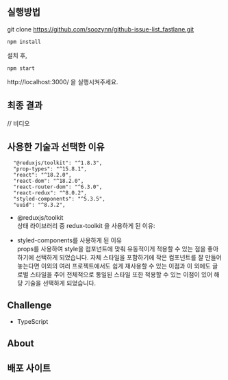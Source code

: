## 실행방법

git clone https://github.com/soozynn/github-issue-list_fastlane.git

```
npm install
```

설치 후,

```
npm start
```

http://localhost:3000/ 을 실행시켜주세요.

## 최종 결과

// 비디오

## 사용한 기술과 선택한 이유

```
  "@reduxjs/toolkit": "^1.8.3",
  "prop-types": "^15.8.1",
  "react": "^18.2.0",
  "react-dom": "^18.2.0",
  "react-router-dom": "^6.3.0",
  "react-redux": "^8.0.2",
  "styled-components": "^5.3.5",
  "uuid": "^8.3.2",
```

- @reduxjs/toolkit<br />
  상태 라이브러리 중 redux-toolkit 을 사용하게 된 이유:

- styled-components를 사용하게 된 이유<br />
  props를 사용하여 style을 컴포넌트에 맞춰 유동적이게 적용할 수 있는 점을 좋아하기에 선택하게 되었습니다. 자체 스타일을 포함하기에 작은 컴포넌트를 잘 만들어 놓는다면 이외의 여러 프로젝트에서도 쉽게 재사용할 수 있는 이점과 이 외에도 글로벌 스타일을 주어 전체적으로 통일된 스타일 또한 적용할 수 있는 이점이 있어 해당 기술을 선택하게 되었습니다.

## Challenge

- TypeScript

## About

## 배포 사이트
